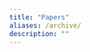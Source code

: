 ```yaml
---
title: "Papers"
aliases: /archive/
description: ""
---
```


<style>
	.post-entry:hover {
    	border: 2px solid var(--2022);
	}
</style>